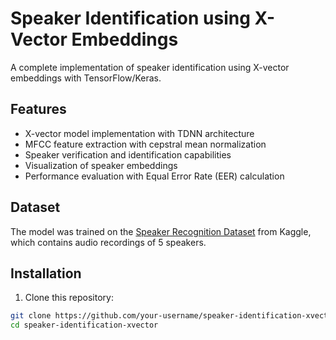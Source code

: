 # Speaker Identification using X-Vector Embeddings

A complete implementation of speaker identification using X-vector embeddings with TensorFlow/Keras.

## Features

- X-vector model implementation with TDNN architecture
- MFCC feature extraction with cepstral mean normalization
- Speaker verification and identification capabilities
- Visualization of speaker embeddings
- Performance evaluation with Equal Error Rate (EER) calculation

## Dataset

The model was trained on the [Speaker Recognition Dataset](https://www.kaggle.com/kongaevans/speaker-recognition-dataset) from Kaggle, which contains audio recordings of 5 speakers.

## Installation

1. Clone this repository:
```bash
git clone https://github.com/your-username/speaker-identification-xvector.git
cd speaker-identification-xvector
